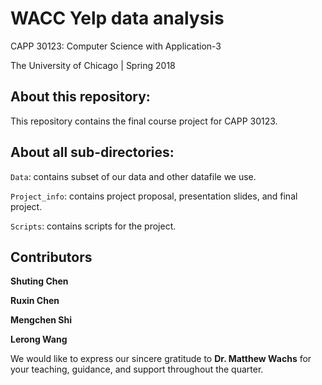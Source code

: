 # WACC Yelp data analysis

CAPP 30123: Computer Science with Application-3

The University of Chicago | Spring 2018

## About this repository:
This repository contains the final course project for CAPP 30123.

## About all sub-directories:

<code>Data</code>: contains subset of our data and other datafile we use.

<code>Project_info</code>: contains project proposal, presentation slides, and 
final project.

<code>Scripts</code>: contains scripts for the project. 


## Contributors
**Shuting Chen** 

**Ruxin Chen** 

**Mengchen Shi**

**Lerong Wang** 

We would like to express our sincere gratitude to **Dr. Matthew Wachs** for 
your teaching, guidance, and support throughout the quarter.